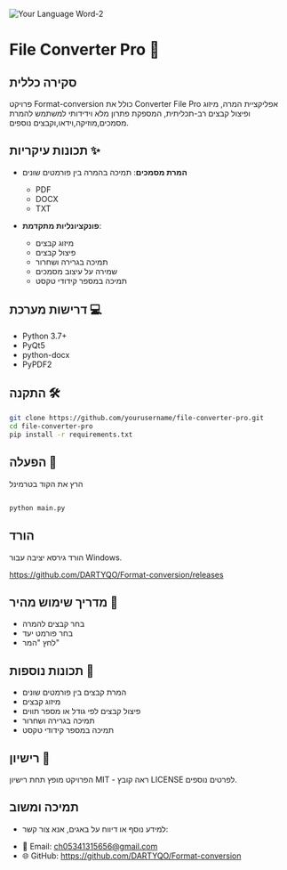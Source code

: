 ![Your Language Word-2](https://github.com/user-attachments/assets/5f001d9a-4c75-4d83-8493-846eec8717cd)
# File Converter Pro 🔄

## סקירה כללית
פרויקט Format-conversion כולל את Converter File Pro  אפליקציית המרה, מיזוג ופיצול קבצים רב-תכליתית, המספקת פתרון מלא וידידותי למשתמש להמרת מסמכים,מוזיקה,וידאו,וקבצים נוספים.

## תכונות עיקריות ✨
- **המרת מסמכים**: תמיכה בהמרה בין פורמטים שונים
  * PDF
  * DOCX
  * TXT


- **פונקציונליות מתקדמת**:
  * מיזוג קבצים
  * פיצול קבצים
  * תמיכה בגרירה ושחרור
  * שמירה על עיצוב מסמכים
  * תמיכה במספר קידודי טקסט

## דרישות מערכת 💻
- Python 3.7+
- PyQt5
- python-docx
- PyPDF2

## התקנה 🛠️
```bash
git clone https://github.com/yourusername/file-converter-pro.git
cd file-converter-pro
pip install -r requirements.txt
```

## הפעלה 🚀
הרץ את הקוד בטרמינל
```bash

python main.py
```

## הורד
הורד גירסא יציבה עבור Windows.        

 https://github.com/DARTYQO/Format-conversion/releases
## מדריך שימוש מהיר 📘
 * בחר קבצים להמרה
 * בחר פורמט יעד
 * לחץ "המר"
  
## תכונות נוספות 🔧
 * המרת קבצים בין פורמטים שונים
 * מיזוג קבצים
 * פיצול קבצים לפי גודל או מספר תווים
 * תמיכה בגרירה ושחרור
 * תמיכה במספר קידודי טקסט
 

## רישיון 📄
הפרויקט מופץ תחת רישיון MIT - ראה קובץ LICENSE לפרטים נוספים.


## תמיכה ומשוב
 * למידע נוסף או דיווח על באגים, אנא צור קשר:
- 📧 Email: ch05341315656@gmail.com
- 🌐 GitHub: https://github.com/DARTYQO/Format-conversion

